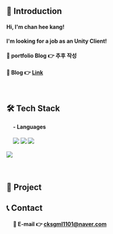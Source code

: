 ## 👋 Introduction

#### Hi, I'm chan hee kang!
#### I'm looking for a job as an Unity Client!

#### 🔹 portfolio Blog 👉 추후 작성   
#### 🔹 Blog 👉 [Link](https://kcheee.github.io) 
<br>

## 🛠 Tech Stack
#### &emsp; - Languages

#### &emsp; <img src="https://img.shields.io/badge/C-00599C?style=for-the-badge&logo=c&logoColor=white"> <img src="https://img.shields.io/badge/C%2B%2B-00599C?style=for-the-badge&logo=c%2B%2B&logoColor=white">  <img src="https://img.shields.io/badge/C%23-239120?style=for-the-badge&logo=c-sharp&logoColor=white"> <br><br/> <img src="https://img.shields.io/badge/Unity-100000?style=for-the-badge&logo=unity&logoColor=white">


<br>

## 📃 Project


## 📞 Contact
#### &emsp; 🔹 E-mail 👉 cksgml1101@naver.com 

